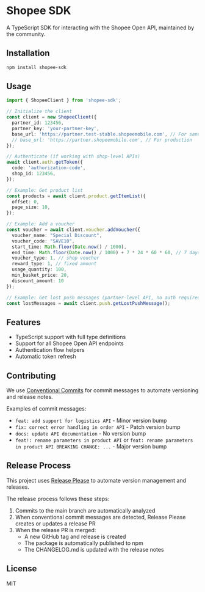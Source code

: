 # Shopee SDK

A TypeScript SDK for interacting with the Shopee Open API, maintained by the community.

## Installation

```bash
npm install shopee-sdk
```

## Usage

```typescript
import { ShopeeClient } from 'shopee-sdk';

// Initialize the client
const client = new ShopeeClient({
  partner_id: 123456,
  partner_key: 'your-partner-key',
  base_url: 'https://partner.test-stable.shopeemobile.com', // For sandbox
  // base_url: 'https://partner.shopeemobile.com', // For production
});

// Authenticate (if working with shop-level APIs)
await client.auth.getToken({
  code: 'authorization-code',
  shop_id: 123456,
});

// Example: Get product list
const products = await client.product.getItemList({
  offset: 0,
  page_size: 10,
});

// Example: Add a voucher
const voucher = await client.voucher.addVoucher({
  voucher_name: "Special Discount",
  voucher_code: "SAVE10",
  start_time: Math.floor(Date.now() / 1000),
  end_time: Math.floor(Date.now() / 1000) + 7 * 24 * 60 * 60, // 7 days
  voucher_type: 1, // shop voucher
  reward_type: 1, // fixed amount
  usage_quantity: 100,
  min_basket_price: 20,
  discount_amount: 10
});

// Example: Get lost push messages (partner-level API, no auth required)
const lostMessages = await client.push.getLostPushMessage();
```

## Features

- TypeScript support with full type definitions
- Support for all Shopee Open API endpoints
- Authentication flow helpers
- Automatic token refresh

## Contributing

We use [Conventional Commits](https://www.conventionalcommits.org/) for commit messages to automate versioning and release notes.

Examples of commit messages:

- `feat: add support for logistics API` - Minor version bump
- `fix: correct error handling in order API` - Patch version bump
- `docs: update API documentation` - No version bump
- `feat!: rename parameters in product API` or `feat: rename parameters in product API BREAKING CHANGE: ...` - Major version bump

## Release Process

This project uses [Release Please](https://github.com/googleapis/release-please) to automate version management and releases.

The release process follows these steps:
1. Commits to the main branch are automatically analyzed
2. When conventional commit messages are detected, Release Please creates or updates a release PR
3. When the release PR is merged:
   - A new GitHub tag and release is created
   - The package is automatically published to npm
   - The CHANGELOG.md is updated with the release notes

## License

MIT